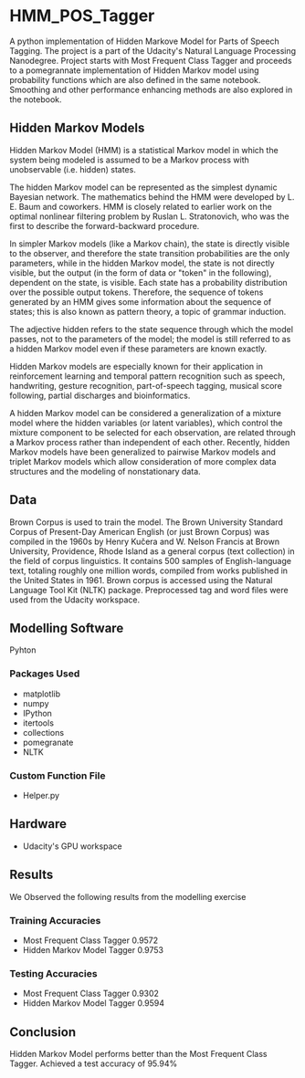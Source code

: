 # HMM_POS_Tagger
A python implementation of Hidden Markove Model for Parts of Speech Tagging. The project is a part of the Udacity's Natural
Language Processing Nanodegree. Project starts with Most Frequent Class Tagger and proceeds to a pomegrannate implementation
of Hidden Markov model using probability functions which are also defined in the same notebook. Smoothing and other
performance enhancing methods are also explored in the notebook.



## Hidden Markov Models
Hidden Markov Model (HMM) is a statistical Markov model in which the system being modeled is assumed to be a Markov process
with unobservable (i.e. hidden) states.

The hidden Markov model can be represented as the simplest dynamic Bayesian network. The mathematics behind the HMM were
developed by L. E. Baum and coworkers. HMM is closely related to earlier work on the optimal nonlinear filtering problem by
Ruslan L. Stratonovich, who was the first to describe the forward-backward procedure.

In simpler Markov models (like a Markov chain), the state is directly visible to the observer, and therefore the state 
transition probabilities are the only parameters, while in the hidden Markov model, the state is not directly visible, but 
the output (in the form of data or "token" in the following), dependent on the state, is visible. Each state has a 
probability distribution over the possible output tokens. Therefore, the sequence of tokens generated by an HMM gives some 
information about the sequence of states; this is also known as pattern theory, a topic of grammar induction.

The adjective hidden refers to the state sequence through which the model passes, not to the parameters of the model; the 
model is still referred to as a hidden Markov model even if these parameters are known exactly.

Hidden Markov models are especially known for their application in reinforcement learning and temporal pattern recognition 
such as speech, handwriting, gesture recognition, part-of-speech tagging, musical score following, partial discharges and 
bioinformatics.

A hidden Markov model can be considered a generalization of a mixture model where the hidden variables (or latent 
variables), which control the mixture component to be selected for each observation, are related through a Markov process 
rather than independent of each other. Recently, hidden Markov models have been generalized to pairwise Markov models and 
triplet Markov models which allow consideration of more complex data structures and the modeling of nonstationary data.




## Data
Brown Corpus is used to train the model. The Brown University Standard Corpus of Present-Day American English (or just Brown Corpus) was compiled in the 1960s by Henry Kučera and W. Nelson Francis at Brown University, Providence, Rhode Island as a general corpus (text collection) in the field of corpus linguistics. It contains 500 samples of English-language text, totaling roughly one million words, compiled from works published in the United States in 1961. Brown corpus is accessed using the Natural Language Tool Kit (NLTK) package. Preprocessed tag and word files were used from the Udacity workspace.





## Modelling Software
Pyhton

### Packages Used
* matplotlib
* numpy
* IPython
* itertools
* collections
* pomegranate
* NLTK

### Custom Function File
* Helper.py





## Hardware
* Udacity's GPU workspace
 




## Results
We Observed the following results from the modelling exercise

### Training Accuracies
* Most Frequent Class Tagger    0.9572
* Hidden Markov Model Tagger    0.9753

### Testing Accuracies
* Most Frequent Class Tagger    0.9302
* Hidden Markov Model Tagger    0.9594






## Conclusion
Hidden Markov Model performs better than the Most Frequent Class Tagger. Achieved a test accuracy of 95.94%
